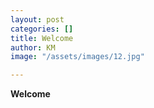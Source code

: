 ```yaml
---
layout: post
categories: []
title: Welcome
author: KM
image: "/assets/images/12.jpg"

---
```

**Welcome** 